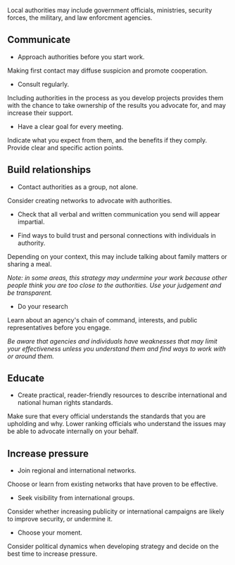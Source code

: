 [Title]: # (Authorities)
[Order]: # (0.5)

Local authorities may include government officials, ministries, security forces, the military, and law enforcment agencies. 

## Communicate 

* Approach authorities before you start work.

Making first contact may diffuse suspicion and promote cooperation.

* Consult regularly. 

Including authorities in the process as you develop projects  provides them with the chance to take ownership of the results you advocate for, and may increase their support.

* Have a clear goal for every meeting. 

Indicate what you expect from them, and the benefits if they comply. Provide clear and specific action points.

## Build relationships

* Contact authorities as a group, not alone. 

Consider creating networks to advocate with authorities. 

* Check that all verbal and written communication you send will appear impartial. 

* Find ways to build trust and personal connections with individuals in authority. 

Depending on your context, this may include talking about family matters or sharing a meal.

*Note: in some areas, this strategy may undermine your work because other people think you are too close to the authorities. Use your judgement and be transparent.*

* Do your research

Learn about an agency's chain of command, interests, and public representatives before you engage.  

*Be aware that agencies and individuals have weaknesses that may limit your effectiveness unless you understand them and find ways to work with or around them.*  
 
## Educate

* Create practical, reader-friendly resources to describe international and national human rights standards.

Make sure that every official understands the standards that you are upholding and why. Lower ranking officials who understand the issues may be able to advocate internally on your behalf.

## Increase pressure

* Join regional and international networks. 

Choose or learn from existing networks that have proven to be effective.

* Seek visibility from international groups. 

Consider whether increasing publicity or international campaigns are likely to improve security, or undermine it.  

* Choose your moment. 

Consider political dynamics when developing strategy and decide on the best time to increase pressure.
